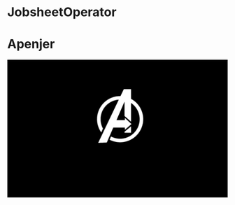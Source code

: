 # JobsheetOperator
# Apenjer
![Alt text](https://github.com/mikaozora/JobsheetOperator/blob/master/avengers-logo-wallpaper-images-On-wallpaper-hd1.png "hasil satu")
